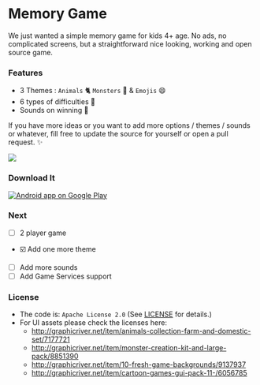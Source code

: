 # Memory Game

We just wanted a simple memory game for kids 4+ age. No ads, no complicated screens, but a straightforward nice looking, working and open source game.

### Features

- 3 Themes : `Animals` :cat2: `Monsters` :octopus: & `Emojis` :smile:  
- 6 types of difficulties :star2:
- Sounds on winning :musical_note:

If you have more ideas or you want to add more options / themes / sounds or whatever, fill free to update the source for yourself or open a pull request. :sparkles:

<img src="http://www.sromku.com/static/img/pregnancy_memorygame_preview.png"/>

### Download It

<a href="https://play.google.com/store/apps/details?id=com.snatik.matches">
  <img alt="Android app on Google Play" src="https://developer.android.com/images/brand/en_app_rgb_wo_45.png" />
</a>

### Next

- [ ] 2 player game
- :ballot_box_with_check: Add one more theme
- [ ] Add more sounds
- [ ] Add Game Services support 

### License

- The code is: `Apache License 2.0` (See [LICENSE](./LICENSE.md) for details.)
- For UI assets please check the licenses here:
	- http://graphicriver.net/item/animals-collection-farm-and-domestic-set/7177721
	- http://graphicriver.net/item/monster-creation-kit-and-large-pack/8851390
	- http://graphicriver.net/item/10-fresh-game-backgrounds/9137937
	- http://graphicriver.net/item/cartoon-games-gui-pack-11-/6056785

